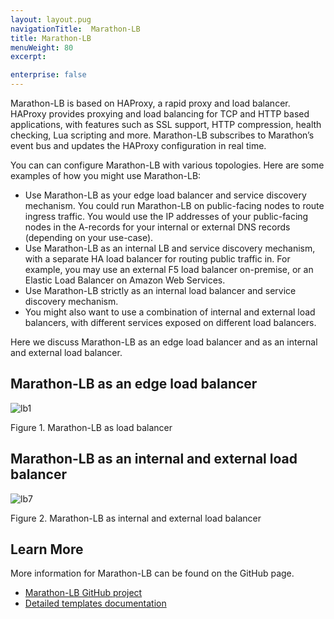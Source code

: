 ```yaml
---
layout: layout.pug
navigationTitle:  Marathon-LB
title: Marathon-LB
menuWeight: 80
excerpt:

enterprise: false
---
```


<!-- This source repo for this topic is https://github.com/dcos/dcos-docs -->


Marathon-LB is based on HAProxy, a rapid proxy and load balancer. HAProxy provides proxying and load balancing for TCP and HTTP based applications, with features such as SSL support, HTTP compression, health checking, Lua scripting and more. Marathon-LB subscribes to Marathon’s event bus and updates the HAProxy configuration in real time.



You can can configure Marathon-LB with various topologies. Here are some examples of how you might use Marathon-LB:

* Use Marathon-LB as your edge load balancer and service discovery mechanism. You could run Marathon-LB on public-facing nodes to route ingress traffic. You would use the IP addresses of your public-facing nodes in the A-records for your internal or external DNS records (depending on your use-case).
* Use Marathon-LB as an internal LB and service discovery mechanism, with a separate HA load balancer for routing public traffic in. For example, you may use an external F5 load balancer on-premise, or an Elastic Load Balancer on Amazon Web Services.
* Use Marathon-LB strictly as an internal load balancer and service discovery mechanism.
* You might also want to use a combination of internal and external load balancers, with different services exposed on different load balancers.

Here we discuss Marathon-LB as an edge load balancer and as an internal and external load balancer.

## Marathon-LB as an edge load balancer

![lb1](/1.10/img/lb1.png)

Figure 1. Marathon-LB as load balancer

## Marathon-LB as an internal and external load balancer

![lb7](/1.10/img/lb7.jpg)

Figure 2. Marathon-LB as internal and external load balancer

## Learn More
More information for Marathon-LB can be found on the GitHub page.

 * [Marathon-LB GitHub project][1]
 * [Detailed templates documentation][2]


[1]: https://github.com/mesosphere/marathon-lb
[2]: https://github.com/mesosphere/marathon-lb/blob/master/Longhelp.md#templates
